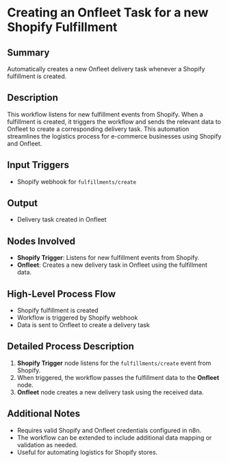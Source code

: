 # Creating an Onfleet Task for a new Shopify Fulfillment

## Summary
Automatically creates a new Onfleet delivery task whenever a Shopify fulfillment is created.

## Description
This workflow listens for new fulfillment events from Shopify. When a fulfillment is created, it triggers the workflow and sends the relevant data to Onfleet to create a corresponding delivery task. This automation streamlines the logistics process for e-commerce businesses using Shopify and Onfleet.

## Input Triggers
- Shopify webhook for `fulfillments/create`

## Output
- Delivery task created in Onfleet

## Nodes Involved
- **Shopify Trigger**: Listens for new fulfillment events from Shopify.
- **Onfleet**: Creates a new delivery task in Onfleet using the fulfillment data.

## High-Level Process Flow
- Shopify fulfillment is created
- Workflow is triggered by Shopify webhook
- Data is sent to Onfleet to create a delivery task

## Detailed Process Description
1. **Shopify Trigger** node listens for the `fulfillments/create` event from Shopify.
2. When triggered, the workflow passes the fulfillment data to the **Onfleet** node.
3. **Onfleet** node creates a new delivery task using the received data.

## Additional Notes
- Requires valid Shopify and Onfleet credentials configured in n8n.
- The workflow can be extended to include additional data mapping or validation as needed.
- Useful for automating logistics for Shopify stores.
